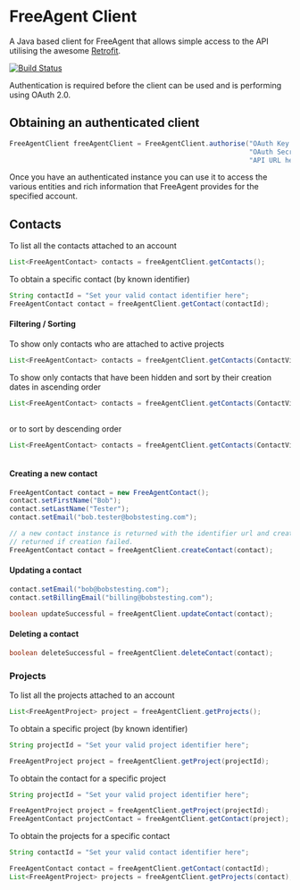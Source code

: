 # FreeAgent Client

A Java based client for FreeAgent that allows simple access to the API utilising the awesome [Retrofit](http://square.github.io/retrofit/).

[![Build Status](https://travis-ci.org/KarlNosworthy/retrofit_freeagent_client.svg)](https://travis-ci.org/KarlNosworthy/retrofit_freeagent_client)

Authentication is required before the client can be used and is performing using OAuth 2.0.

## Obtaining an authenticated client
```java
FreeAgentClient freeAgentClient = FreeAgentClient.authorise("OAuth Key here",
                                                            "OAuth Secret Here",
                                                            "API URL here");
```

Once you have an authenticated instance you can use it to access the various entities and rich information that FreeAgent 
provides for the specified account.


## Contacts

To list all the contacts attached to an account
```java
List<FreeAgentContact> contacts = freeAgentClient.getContacts();
```
To obtain a specific contact (by known identifier)
```java
String contactId = "Set your valid contact identifier here";
FreeAgentContact contact = freeAgentClient.getContact(contactId);
```

#### Filtering / Sorting
To show only contacts who are attached to active projects
```java
List<FreeAgentContact> contacts = freeAgentClient.getContacts(ContactViewType.ActiveProjects);
```
To show only contacts that have been hidden and sort by their creation dates in ascending order
```java
List<FreeAgentContact> contacts = freeAgentClient.getContacts(ContactViewType.Hidden,
                                                                       ContactSortOrderType.CreatedAtAscending);
````
or to sort by descending order
```java
List<FreeAgentContact> contacts = freeAgentClient.getContacts(ContactViewType.Hidden,
                                                                       ContactSortOrderType.CreatedAtDescending);
````
#### Creating a new contact
```java
FreeAgentContact contact = new FreeAgentContact();
contact.setFirstName("Bob");
contact.setLastName("Tester");
contact.setEmail("bob.tester@bobstesting.com");

// a new contact instance is returned with the identifier url and created_at timestamp set or null
// returned if creation failed.
FreeAgentContact contact = freeAgentClient.createContact(contact);
```
#### Updating a contact
```java
contact.setEmail("bob@bobstesting.com");
contact.setBillingEmail("billing@bobstesting.com");

boolean updateSuccessful = freeAgentClient.updateContact(contact);
```
#### Deleting a contact
```java
boolean deleteSuccessful = freeAgentClient.deleteContact(contact);
```

### Projects
To list all the projects attached to an account
```java
List<FreeAgentProject> project = freeAgentClient.getProjects();
```
To obtain a specific project (by known identifier)
```java
String projectId = "Set your valid project identifier here";

FreeAgentProject project = freeAgentClient.getProject(projectId);
```
To obtain the contact for a specific project
```java
String projectId = "Set your valid project identifier here";

FreeAgentProject project = freeAgentClient.getProject(projectId);
FreeAgentContact projectContact = freeAgentClient.getContact(project);
```
To obtain the projects for a specific contact
```java
String contactId = "Set your valid contact identifier here";

FreeAgentContact contact = freeAgentClient.getContact(contactId);
List<FreeAgentProject> projects = freeAgentClient.getProjects(contact);
```



